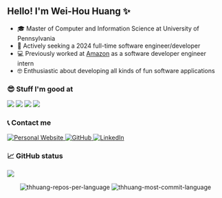 ## Hello! I'm Wei-Hou Huang ✨

- 🎓 Master of Computer and Information Science at University of Pennsylvania
- 🔭 Actively seeking a 2024 full-time software engineer/developer
- 💻 Previously worked at [Amazon][amazon] as a software developer engineer intern
- 🤓 Enthusiastic about developing all kinds of fun software applications


### 😎 Stuff I'm good at

<p align="left">

  <!--- Ref: https://github.com/Ileriayo/markdown-badges -->
  [<img src="https://img.shields.io/badge/c++-%2300599C.svg?style=for-the-badge&logo=c%2B%2B&logoColor=white"/>][c++]
  [<img src="https://img.shields.io/badge/java-%23ED8B00.svg?style=for-the-badge&logo=openjdk&logoColor=white"/>][java]
  [<img src="https://img.shields.io/badge/python%20-%2314354C.svg?&style=for-the-badge&logo=python&logoColor=white"/>][python]
  [<img src="https://img.shields.io/badge/AWS-%23FF9900.svg?style=for-the-badge&logo=amazon-aws&logoColor=white"/>][aws]

</p>

### 📞 Contact me



<p align="left">
  <a href="https://huangweihou.github.io/Personal_Website/">
    <img src="https://img.shields.io/badge/personal_website-%23121011.svg?&style=for-the-badge&logo=gmail&logoColor=white" alt="Personal Website">
  </a>
  <a href="https://github.com/huangweihou">
    <img src="https://img.shields.io/badge/github-%#FFF1DC?&style=for-the-badge&logo=github&logoColor=white" alt="GitHub">
  </a>
  <a href="https://www.linkedin.com/in/weihouhuang">
    <img src="https://img.shields.io/badge/linkedin-%230077B5.svg?style=for-the-badge&logo=linkedin&logoColor=white" alt="LinkedIn">
  </a>
</p>

### 📈 GitHub status

![](https://komarev.com/ghpvc/?username=thhuang&label=Views&style=for-the-badge)

<p align=center>
  <div align=center>
    <img align="center" src="https://github-profile-summary-cards.vercel.app/api/cards/repos-per-language?username=thhuang&theme=nord_dark&exclude=HTML,CSS,SCSS" alt="thhuang-repos-per-language" />
    <img align="center" src="https://github-profile-summary-cards.vercel.app/api/cards/most-commit-language?username=thhuang&theme=nord_dark&exclude=HTML,CSS,SCSS" alt="thhuang-most-commit-language" />
  </div>
</p>


[aws]: https://aws.amazon.com/
[c++]: https://en.cppreference.com/w/
[amazon]: https://www.amazon.com/
[github]: https://github.com/huangweihou
[java]: https://www.java.com/
[leetcode]: https://leetcode.com/huangwh/
[linkedin]: https://www.linkedin.com/in/weihouhuang
[python]: https://www.python.org
